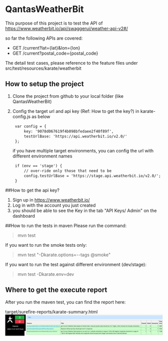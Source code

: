 # QantasWeatherBit

This purpose of this project is to test the API of https://www.weatherbit.io/api/swaggerui/weather-api-v2#/

so far the following APIs are covered:
 - GET /current?lat={lat}&lon={lon}
 - GET /current?postal_code={postal_code}

The detail test cases, please reference to the feature files under src/test/resources/karate/weatherbit


## How to setup the project
1. Clone the project from github to your local folder (like QantasWeatherBit)
2. Config the target url and api key (Ref: How to get the key?) in karate-config.js as below
	    
	    var config = {
	        key: '9078d067619f4b098bfedaee2f40f89f',
	        testUrlBase: 'https://api.weatherbit.io/v2.0/'
	    };
    if you have multiple target environments, you can config the url with different environment names
	    
	    if (env == 'stage') {
	        // over-ride only those that need to be
	        config.testUrlBase = 'https://stage.api.weatherbit.io/v2.0/';
	    }


##How to get the api key?
1. Sign up in https://www.weatherbit.io/
2. Log in with the account you just created
3. you should be able to see the Key in the tab "API Keys/ Admin" on the dashboard


##How to run the tests in maven
Please run the command:
> mvn test

If you want to run the smoke tests only:
> mvn test "-Dkarate.options=--tags @smoke"

If you want to run the test against different environment (dev/stage):
> mvn test -Dkarate.env=dev 


## Where to get the execute report
After you run the maven test, you can find the report here:
 
 target/surefire-reports/karate-summary.html
![report](report.png)